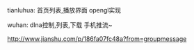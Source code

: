 tianluhua:
  首页列表,播放界面
  opengl实现

wuhan:
  dlna控制,列表,下载
  手机推流~
  
  http://www.jianshu.com/p/186fa07fc48a?from=groupmessage
